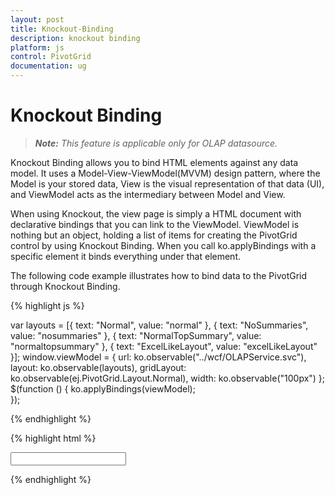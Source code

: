 ```yaml
---
layout: post
title: Knockout-Binding
description: knockout binding
platform: js
control: PivotGrid
documentation: ug
---
```


# Knockout Binding

>_**Note:** This feature is applicable only for OLAP datasource._

Knockout Binding allows you to bind HTML elements against any data model. It uses a Model-View-ViewModel(MVVM) design pattern, where the Model is your stored data, View is the visual representation of that data (UI), and ViewModel acts as the intermediary between Model and View.

When using Knockout, the view page is simply a HTML document with declarative bindings that you can link to the ViewModel. ViewModel is nothing but an object, holding a list of items for creating the PivotGrid control by using Knockout Binding. When you call ko.applyBindings with a specific element it binds everything under that element.

The following code example illustrates how to bind data to the PivotGrid through Knockout Binding.

{% highlight js %}

var layouts = [{ text: "Normal", value: "normal" }, { text: "NoSummaries", value: "nosummaries" }, { text: "NormalTopSummary", value: "normaltopsummary" }, { text: "ExcelLikeLayout", value: "excelLikeLayout" }];
window.viewModel = {
        url: ko.observable("../wcf/OLAPService.svc"),
        layout: ko.observable(layouts),
        gridLayout: ko.observable(ej.PivotGrid.Layout.Normal),
        width: ko.observable("100px")
};
$(function () {
        ko.applyBindings(viewModel);                        
});

{% endhighlight %}

{% highlight html %}

<div id="PivotGrid" data-bind="ejPivotGrid: { url: url, layout: gridLayout}" />

<div>
     <input type="text" id="gLayout" name="name" data-bind="ejDropDownList: {dataSource: layout, value: gridLayout, width: width}"/>
</div>
											
{% endhighlight %}



